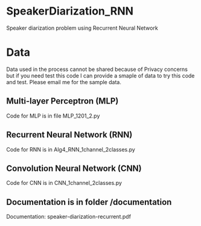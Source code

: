 # SpeakerDiarization_RNN
Speaker diarization problem using Recurrent Neural Network

# Data
Data used in the process cannot be shared because of Privacy concerns but if you need test this code I can provide a smaple of data to try this code and test. Please email me for the sample data.

## Multi-layer Perceptron (MLP)
Code for MLP is in file MLP_1201_2.py
## Recurrent Neural Network (RNN)
Code for RNN is in Alg4_RNN_1channel_2classes.py
## Convolution Neural Network (CNN)
Code for CNN is in CNN_1channel_2classes.py
## Documentation is in folder /documentation
Documentation: speaker-diarization-recurrent.pdf
